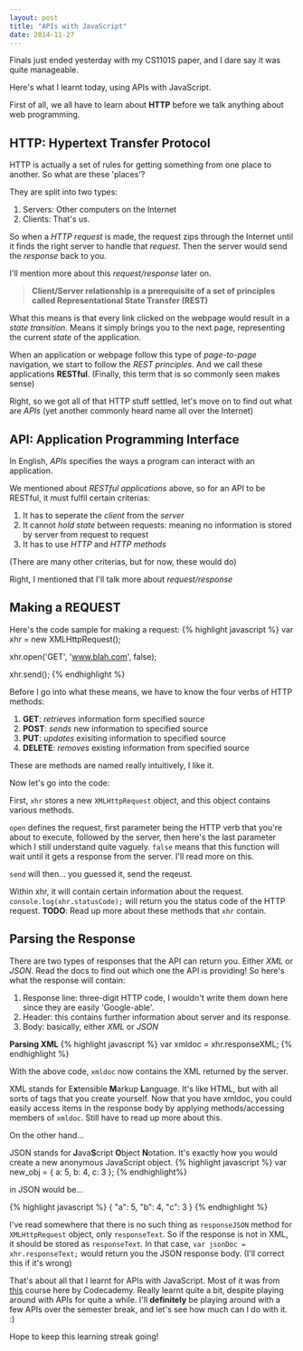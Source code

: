 ```yaml
---
layout: post
title: "APIs with JavaScript"
date: 2014-11-27
---
```


Finals just ended yesterday with my CS1101S paper, and I dare say it was quite manageable.

Here's what I learnt today, using APIs with JavaScript. 

First of all, we all have to learn about **HTTP** before we talk anything about web programming.

HTTP: Hypertext Transfer Protocol
---------------------------------

HTTP is actually a set of rules for getting something from one place to another. So what are these 'places'?

They are split into two types:

1. Servers: Other computers on the Internet
2. Clients: That's us.

So when a *HTTP request* is made, the request zips through the Internet until it finds the right server to handle that *request*. Then the server would send the *response* back to you. 

I'll mention more about this *request/response* later on. 

> **Client/Server relationship is a prerequisite of a set of principles called Representational State Transfer (REST)**

What this means is that every link clicked on the webpage would result in a *state transition*. Means it simply brings you to the next page, representing the current *state* of the application. 

When an application or webpage follow this type of *page-to-page* navigation, we start to follow the *REST principles*. And we call these applications **RESTful**. (Finally, this term that is so commonly seen makes sense) 

Right, so we got all of that HTTP stuff settled, let's move on to find out what are *APIs* (yet another commonly heard name all over the Internet)

API: Application Programming Interface
--------------------------------------

In English, *APIs* specifies the ways a program can interact with an application.

We mentioned about *RESTful applications* above, so for an API to be RESTful, it must fulfil certain criterias:

1. It has to seperate the *client* from the *server*
2. It cannot *hold state* between requests: meaning no information is stored by server from request to request
3. It has to use *HTTP* and *HTTP methods*

(There are many other criterias, but for now, these would do)

Right, I mentioned that I'll talk more about *request/response*

Making a REQUEST
----------------

Here's the code sample for making a request:
{% highlight javascript %}
var xhr = new XMLHttpRequest();

xhr.open('GET', 'www.blah.com', false);

xhr.send();
{% endhighlight %}

Before I go into what these means, we have to know the four verbs of HTTP methods:

1. **GET**: *retrieves* information form specified source
2. **POST**: *sends* new information to specified source
3. **PUT**: *updates* exisiting information to specified source
4. **DELETE**: *removes* existing information from specified source

These are methods are named really intuitively, I like it.

Now let's go into the code: 

First, `xhr` stores a new `XMLHttpRequest` object, and this object contains various methods. 

`open` defines the request, first parameter being the HTTP verb that you're about to execute, followed by the server, then here's the last parameter which I still understand quite vaguely. `false` means that this function will wait until it gets a response from the server. I'll read more on this. 

`send` will then... you guessed it, send the reqeust. 

Within xhr, it will contain certain information about the request. `console.log(xhr.statusCode);` will return you the status code of the HTTP request. 
**TODO**: Read up more about these methods that `xhr` contain. 

Parsing the Response
--------------------

There are two types of responses that the API can return you. Either *XML* or *JSON*. Read the docs to find out which one the API is providing! So here's what the response will contain: 

1. Response line: three-digit HTTP code, I wouldn't write them down here since they are easily 'Google-able'.
2. Header: this contains further information about server and its response.
3. Body: basically, either *XML* or *JSON*

**Parsing XML**
{% highlight javascript %}
var xmldoc = xhr.responseXML;
{% endhighlight %}

With the above code, `xmldoc` now contains the XML returned by the server. 

XML stands for E**x**tensible **M**arkup **L**anguage. It's like HTML, but with all sorts of tags that you create yourself. Now that you have xmldoc, you could easily access items in the response body by applying methods/accessing members of `xmldoc`. Still have to read up more about this. 

On the other hand...

JSON stands for **J**ava**S**cript **O**bject **N**otation. It's exactly how you would create a new anonymous JavaScript object. 
{% highlight javascript %}
var new_obj = {
    a: 5,
    b: 4,
    c: 3
};
{% endhighlight%}

in JSON would be... 

{% highlight javascript %}
{
    "a": 5,
    "b": 4,
    "c": 3
}
{% endhighlight %}

I've read somewhere that there is no such thing as `responseJSON` method for `XMLHttpRequest` object, only `responseText`. So if the response is not in XML, it should be stored as `responseText`. In that case, `var jsonDoc = xhr.responseText;` would return you the JSON response body. (I'll correct this if it's wrong)

That's about all that I learnt for APIs with JavaScript. Most of it was from [this][] course here by Codecademy. Really learnt quite a bit, despite playing around with APIs for quite a while. I'll **definitely** be playing around with a few APIs over the semester break, and let's see how much can I do with it. :)

Hope to keep this learning streak going!

[this]: http://www.codecademy.com/courses/javascript-beginner-en-EID4t/0/1
